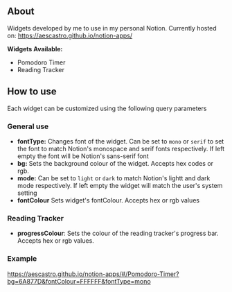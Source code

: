 ## About
Widgets developed by me to use in my personal Notion. Currently hosted on: https://aescastro.github.io/notion-apps/

**Widgets Available:**
- Pomodoro Timer
- Reading Tracker

## How to use
Each widget can be customized using the following query parameters

### General use
- **fontType:** Changes font of the widget. Can be set to `mono` or `serif` to set the font to match Notion's monospace and serif fonts respectively. If left empty the font will be Notion's sans-serif font
- **bg:** Sets the background colour of the widget. Accepts hex codes or rgb.
- **mode:** Can be set to `light` or `dark` to match Notion's lightt and dark mode respectively. If left empty the widget will match the user's system setting
- **fontColour** Sets widget's fontColour. Accepts hex or rgb values

### Reading Tracker
- **progressColour**: Sets the colour of the reading tracker's progress bar. Accepts hex or rgb values.

### Example
https://aescastro.github.io/notion-apps/#/Pomodoro-Timer?bg=6A877D&fontColour=FFFFFF&fontType=mono
